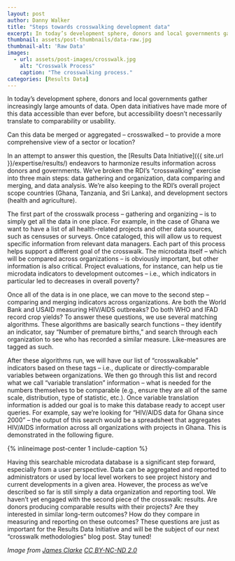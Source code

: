 ```yaml
---
layout: post
author: Danny Walker
title: "Steps towards crosswalking development data"
excerpt: In today’s development sphere, donors and local governments gather increasingly large amounts of data. Open data initiatives...
thumbnail: assets/post-thumbnails/data-raw.jpg
thumbnail-alt: 'Raw Data'
images:
  - url: assets/post-images/crosswalk.jpg
    alt: "Crosswalk Process"
    caption: "The crosswalking process."
categories: [Results Data]
---
```


In today’s development sphere, donors and local governments gather increasingly large amounts of data. Open data initiatives have made more of this data accessible than ever before, but accessibility doesn’t necessarily translate to comparability or usability. 

Can this data be merged or aggregated – crosswalked – to provide a more comprehensive view of a sector or location? 

In an attempt to answer this question, the [Results Data Initiative]({{ site.url }}/expertise/results/) endeavors to harmonize results information across donors and governments. We’ve broken the RDI’s “crosswalking” exercise into three main steps: data gathering and organization, data comparing and merging, and data analysis. We’re also keeping to the RDI’s overall project scope countries (Ghana, Tanzania, and Sri Lanka), and development sectors (health and agriculture).

The first part of the crosswalk process – gathering and organizing – is to simply get all the data in one place. For example, in the case of Ghana we want to have a list of all health-related projects and other data sources, such as censuses or surveys. Once cataloged, this will allow us to request specific information from relevant data managers. Each part of this process helps support a different goal of the crosswalk. The microdata itself – which will be compared across organizations – is obviously important, but other information is also critical. Project evaluations, for instance, can help us tie microdata indicators to development outcomes – i.e., which indicators in particular led to decreases in overall poverty?

Once all of the data is in one place, we can move to the second step – comparing and merging indicators across organizations. Are both the World Bank and USAID measuring HIV/AIDS outbreaks? Do both WHO and IFAD record crop yields? To answer these questions, we use several matching algorithms. These algorithms are basically search functions – they identify an indicator, say “Number of premature births,” and search through each organization to see who has recorded a similar measure.  Like-measures are tagged as such.

After these algorithms run, we will have our list of “crosswalkable” indicators based on these tags – i.e., duplicate or directly-comparable variables between organizations. We then go through this list and record what we call “variable translation” information – what is needed for the numbers themselves to be comparable (e.g., ensure they are all of the same scale, distribution, type of statistic, etc.). Once variable translation information is added our goal is to make this database ready to accept user queries. For example, say we’re looking for “HIV/AIDS data for Ghana since 2000” – the output of this search would be a spreadsheet that aggregates HIV/AIDS information across all organizations with projects in Ghana. This is demonstrated in the following figure.

{% inlineimage post-center 1 include-caption %}

Having this searchable microdata database is a significant step forward, especially from a user perspective. Data can be aggregated and reported to administrators or used by local level workers to see project history and current developments in a given area. However, the process as we’ve described so far is still simply a data organization and reporting tool. We haven’t yet engaged with the second piece of the crosswalk: results. Are donors producing comparable results with their projects? Are they interested in similar long-term outcomes? How do they compare in measuring and reporting on these outcomes? These questions are just as important for the Results Data Initiative and will be the subject of our next “crosswalk methodologies” blog post. Stay tuned!

*Image from [James Clarke](https://www.flickr.com/photos/jc/2824253273/in/photolist-5iz36X-4qvivG-dcigAE-8x923a-cDsihG-8G1uXV-7w2Qiv-6qAfy-79EVn6-ek2yUc-96TEVW-p1PHn-p1PHo-2pkGrL-p1PHp-f3pfC3-32ADwg-o5zxto-f3ptRE-iEzw6-61quSR-f3ahfk-qMeRS-6AJ79c-5vTL7W-qMjh4-mBdVM-qCjJW-ehpVVg-f3abB8-qMgDS-agBd2-f3po1m-f3acUk-f3ab1D-f3ad8T-f3a9ic-f3adni-f3agrT-f3afiM-f3afA8-f3poo9-f3a7gV-f3a8UT-f3a8zk-64kuDR-56KMhG-wrWhYA-xo9RNd-x7kAYd) [CC BY-NC-ND 2.0](https://creativecommons.org/licenses/by-nc-nd/2.0/)*
